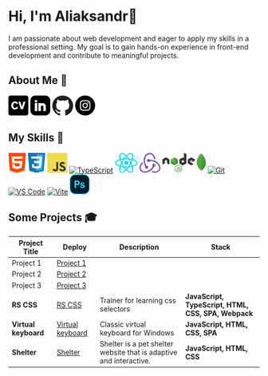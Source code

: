 # Hi, I'm Aliaksandr👋

I am passionate about web development and eager to apply my skills in a professional setting. My goal is to gain hands-on experience in front-end development and contribute to meaningful projects.

## About Me 🚀

[<a href="#"><img src="./img/cv.png" alt="CV" height="40"></a>](#)
[<a href="#"><img src="./img/linkedin.png" alt="Linkedin" height="40"></a>](#)
[<a href="https://github.com/spacepocket1985/" target="_blank"><img src="./img/github.png" alt="Github" height="40"></a>](https://github.com/spacepocket1985/)
[<a href="https://github.com/spacepocket1985/" target="_blank"><img src="./img/instagram.png" alt="Instagram" height="40"></a>](https://github.com/spacepocket1985/)

## My Skills 🔪

[<a href="https://developer.mozilla.org/en-US/docs/Web/HTML" target="_blank"><img src="./img/html.png" alt="HTML" height="40"></a>](https://developer.mozilla.org/en-US/docs/Web/HTML)
[<a href="https://developer.mozilla.org/en-US/docs/Web/CSS" target="_blank"><img src="./img/css.png" alt="CSS" height="40"></a>](https://developer.mozilla.org/en-US/docs/Web/CSS)
[<a href="https://developer.mozilla.org/en-US/docs/Web/JavaScript" target="_blank"><img src="https://raw.githubusercontent.com/github/explore/80688e429a7d4ef2fca1e82350fe8e3517d3494d/topics/javascript/javascript.png" alt="JavaScript" height="40"></a>](https://developer.mozilla.org/en-US/docs/Web/JavaScript)
[<a href="https://www.typescriptlang.org/" target="_blank"><img src="https://github.com/remojansen/logo.ts/blob/master/ts.png?raw=true" alt="TypeScript" height="40"></a>](https://www.typescriptlang.org/)
[<a href="https://react.dev/" target="_blank"><img src="./img/react.png" alt="React" height="40"></a>](https://react.dev/)
[<a href="https://redux.js.org/" target="_blank"><img src="./img/redux.png" alt="Redux" height="40"></a>](https://redux.js.org/)
[<a href="https://nodejs.org/" target="_blank"><img src="./img/nodejs.png" alt="Node.js" height="40"></a>](https://nodejs.org/)
[<a href="https://www.mongodb.com/" target="_blank"><img src="./img/mongodb.png" alt="MongoDB" height="40"></a>](https://www.mongodb.com/)
[<a href="https://git-scm.com/" target="_blank"><img src="https://git-scm.com/images/logos/downloads/Git-Icon-1788C.png" alt="Git" height="40"></a>](https://git-scm.com/)
[<a href="https://code.visualstudio.com/" target="_blank"><img src="https://code.visualstudio.com/assets/favicon.ico" alt="VS Code" height="40"></a>](https://code.visualstudio.com/)
[<a href="https://vitejs.dev/" target="_blank"><img src="https://vitejs.dev/logo-with-shadow.png" alt="Vite" height="40"></a>](https://vitejs.dev/)
[<a href="https://www.adobe.com/cis_ru/products/photoshop.html" target="_blank"><img src="./img/ps.png" alt="Photoshop" height="40"></a>](https://www.adobe.com/cis_ru/products/photoshop.html)

## Some Projects 🎓

| Project Title        | Deploy                                                                                           | Description                                                        | Stack                                               |
| -------------------- | ------------------------------------------------------------------------------------------------ | ------------------------------------------------------------------ | --------------------------------------------------- |
| Project 1            | [Project 1]()                                                                                    |                                                                    |                                                     |
| Project 2            | [Project 2]()                                                                                    |                                                                    |                                                     |
| Project 3            | [Project 3]()                                                                                    |                                                                    |                                                     |
| **RS CSS**           | [RS CSS](https://rolling-scopes-school.github.io/spacepocket1985-JSFE2023Q1/rs-css/)             | Trainer for learning css selectors                                 | **JavaScript, TypeScript, HTML, CSS, SPA, Webpack** |
| **Virtual keyboard** | [Virtual keyboard](https://spacepocket1985.github.io/virtual-keyboard/)                          | Classic virtual keyboard for Windows                               | **JavaScript, HTML, CSS, SPA**                      |
| **Shelter**          | [Shelter](https://rolling-scopes-school.github.io/spacepocket1985-JSFE2023Q1/shelter/index.html) | Shelter is a pet shelter website that is adaptive and interactive. | **JavaScript, HTML, CSS**                           |
